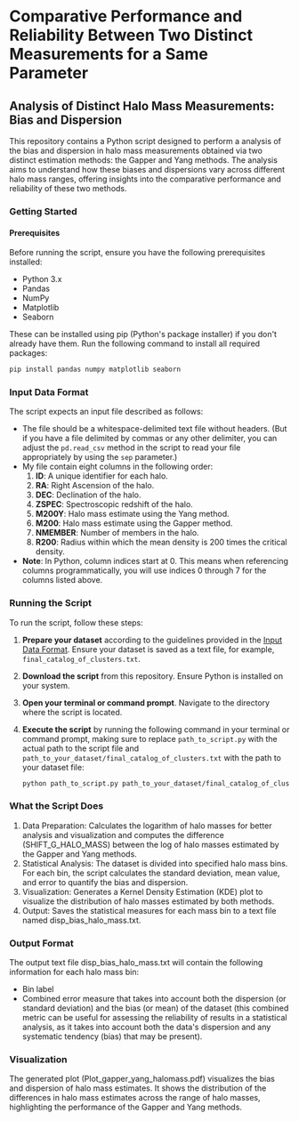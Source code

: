 # Comparative Performance and Reliability Between Two Distinct Measurements for a Same Parameter

## Analysis of Distinct Halo Mass Measurements: Bias and Dispersion

This repository contains a Python script designed to perform a analysis of the bias and dispersion in halo mass measurements obtained via two distinct estimation methods: the Gapper and Yang methods. The analysis aims to understand how these biases and dispersions vary across different halo mass ranges, offering insights into the comparative performance and reliability of these two methods.

### Getting Started

#### Prerequisites

Before running the script, ensure you have the following prerequisites installed:

- Python 3.x
- Pandas
- NumPy
- Matplotlib
- Seaborn

These can be installed using pip (Python's package installer) if you don't already have them. Run the following command to install all required packages:

```bash
pip install pandas numpy matplotlib seaborn
```

### Input Data Format

The script expects an input file described as follows:
- The file should be a whitespace-delimited text file without headers. (But if you have a file delimited by commas or any other delimiter, you can adjust the `pd.read_csv` method in the script to read your file appropriately by using the `sep` parameter.)
- My file contain eight columns in the following order:
  1. **ID**: A unique identifier for each halo.
  2. **RA**: Right Ascension of the halo.
  3. **DEC**: Declination of the halo.
  4. **ZSPEC**: Spectroscopic redshift of the halo.
  5. **M200Y**: Halo mass estimate using the Yang method.
  6. **M200**: Halo mass estimate using the Gapper method.
  7. **NMEMBER**: Number of members in the halo.
  8. **R200**: Radius within which the mean density is 200 times the critical density.
- **Note**: In Python, column indices start at 0. This means when referencing columns programmatically, you will use indices 0 through 7 for the columns listed above.

### Running the Script

To run the script, follow these steps:

1. **Prepare your dataset** according to the guidelines provided in the [Input Data Format](#input-data-format). Ensure your dataset is saved as a text file, for example, `final_catalog_of_clusters.txt`.
2. **Download the script** from this repository. Ensure Python is installed on your system.
3. **Open your terminal or command prompt**. Navigate to the directory where the script is located.
4. **Execute the script** by running the following command in your terminal or command prompt, making sure to replace `path_to_script.py` with the actual path to the script file and `path_to_your_dataset/final_catalog_of_clusters.txt` with the path to your dataset file:

   ```bash
   python path_to_script.py path_to_your_dataset/final_catalog_of_clusters.txt
   ```

### What the Script Does

1. Data Preparation: Calculates the logarithm of halo masses for better analysis and visualization and computes the difference (SHIFT_G_HALO_MASS) between the log of halo masses estimated by the Gapper and Yang methods.
2. Statistical Analysis: The dataset is divided into specified halo mass bins. For each bin, the script calculates the standard deviation, mean value, and error to quantify the bias and dispersion.
3. Visualization: Generates a Kernel Density Estimation (KDE) plot to visualize the distribution of halo masses estimated by both methods.
4. Output: Saves the statistical measures for each mass bin to a text file named disp_bias_halo_mass.txt.

### Output Format

The output text file disp_bias_halo_mass.txt will contain the following information for each halo mass bin:

- Bin label
- Combined error measure that takes into account both the dispersion (or standard deviation) and the bias (or mean) of the dataset (this combined metric can be useful for assessing the reliability of results in a statistical analysis, as it takes into account both the data's dispersion and any systematic tendency (bias) that may be present).

### Visualization

The generated plot (Plot_gapper_yang_halomass.pdf) visualizes the bias and dispersion of halo mass estimates. It shows the distribution of the differences in halo mass estimates across the range of halo masses, highlighting the performance of the Gapper and Yang methods.

